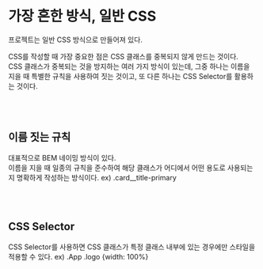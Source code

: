 # 가장 흔한 방식, 일반 CSS
프로젝트는 일반 CSS 방식으로 만들어져 있다.  

CSS를 작성할 때 가장 중요한 점은 CSS 클래스를 중복되지 않게 만드는 것이다.  
CSS 클래스가 중복되는 것을 방지하는 여러 가지 방식이 있는데, 그중 하나는 이름을 지을 때 특별한 규칙을 사용하여 짓는 것이고, 또 다른 하나는 CSS Selector를 활용하는 것이다.

<br>
<br>

## 이름 짓는 규칙
대표적으로 BEM 네이밍 방식이 있다.  
이름을 지을 때 일종의 규칙을 준수하여 해당 클래스가 어디에서 어떤 용도로 사용되는지 명확하게 작성하는 방식이다.
ex) .card__title-primary

<br>
<br>

## CSS Selector
CSS Selector를 사용하면 CSS 클래스가 특정 클래스 내부에 있는 경우에만 스타일을 적용할 수 있다.
ex) .App .logo {width: 100%}